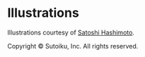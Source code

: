 # Illustrations

Illustrations courtesy of [Satoshi Hashimoto](https://www.dutchuncle.co.uk/satoshi-hashimoto).

Copyright © Sutoiku, Inc. All rights reserved.

